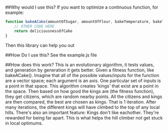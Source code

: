 ##Why would I use this?
If you want to optimize a continuous function, for example:
```javascript
function bakeACake(amountOfSugar, amountOfFlour, bakeTemperature, bakeTime, ...etc) {
    // OTHER CODE HERE
    return deliciousnessOfCake
}
```
Then this library can help you out

##How Do I use this?
See the example.js file

##How does this work?
This is an evolutionary algorithm, it tests values, and generation by generation it gets better.
Given a fitness function, like bakeACake().
Imagine that all of the possible values/inputs for the function are a vector space; each argument is an axis.
One particular set of inputs is a point in that space.
This algorithm creates 'kings' that exist are a point in the space.
Then based on how good the kings are (the fitness function), they get citizens, which are random nearby points.
All the citizens and kings are then compared, the best are chosen as kings.
That is 1 iteration. After many iterations, the different kings will have climbed to the top of any local hills.
There's also an important feature: Kings don't like eachother. They're rewarded for being far apart.
This is what helps the hill climber not get stuck in local optimums.